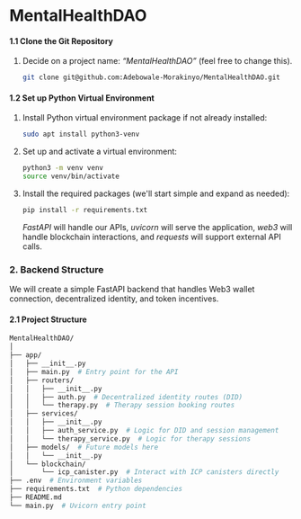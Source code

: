 # MentalHealthDAO

#### 1.1 Clone the Git Repository
1. Decide on a project name: *“MentalHealthDAO”* (feel free to change this).
   ```bash
   git clone git@github.com:Adebowale-Morakinyo/MentalHealthDAO.git
   ```

#### 1.2 Set up Python Virtual Environment
1. Install Python virtual environment package if not already installed:
   ```bash
   sudo apt install python3-venv
   ```
2. Set up and activate a virtual environment:
   ```bash
   python3 -m venv venv
   source venv/bin/activate
   ```
3. Install the required packages (we'll start simple and expand as needed):
   ```bash
   pip install -r requirements.txt
   ```

   *FastAPI* will handle our APIs, *uvicorn* will serve the application, *web3* will handle blockchain interactions, and *requests* will support external API calls.

### 2. **Backend Structure**
We will create a simple FastAPI backend that handles Web3 wallet connection, decentralized identity, and token incentives.

#### 2.1 Project Structure
```bash
MentalHealthDAO/
│
├── app/
│   ├── __init__.py
│   ├── main.py  # Entry point for the API
│   ├── routers/
│   │   ├── __init__.py
│   │   ├── auth.py  # Decentralized identity routes (DID)
│   │   └── therapy.py  # Therapy session booking routes
│   ├── services/
│   │   ├── __init__.py
│   │   ├── auth_service.py  # Logic for DID and session management
│   │   └── therapy_service.py  # Logic for therapy sessions
│   ├── models/  # Future models here
│   │   └── __init__.py
│   └── blockchain/
│       └── icp_canister.py  # Interact with ICP canisters directly
├── .env  # Environment variables
├── requirements.txt  # Python dependencies
├── README.md
└── main.py  # Uvicorn entry point
```
